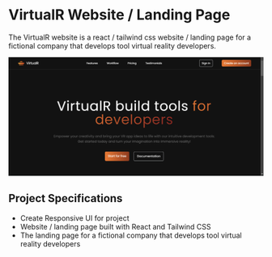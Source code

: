 # VirtualR Website / Landing Page

The VirtualR website is a react / tailwind css website / landing page for a fictional company that develops tool virtual reality developers.

![github profile screenshot](public/VIRTUALR_LANDING_PAGE.png)

## Project Specifications

- Create Responsive UI for project
- Website / landing page built with React and Tailwind CSS
- The landing page for a fictional company that develops tool virtual reality developers
